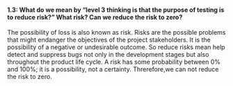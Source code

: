 #### 1.3: What do we mean by “level 3 thinking is that the purpose of testing is to reduce risk?” What risk? Can we reduce the risk to zero?
The possibility of loss is also known as risk. Risks are the possible problems that might endanger the objectives of the project stakeholders. It is the possibility of a negative or undesirable outcome. So reduce risks mean help detect and suppress bugs not only in the development stages but also throughout the product life cycle. A risk has some probability between 0% and 100%; it is a possibility, not a certainty. Threrefore,we can not reduce the risk to zero.
